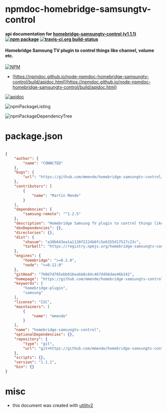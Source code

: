 # npmdoc-homebridge-samsungtv-control

#### api documentation for  [homebridge-samsungtv-control (v1.1.1)](https://github.com/mmende/homebridge-samsungtv-control#readme)  [![npm package](https://img.shields.io/npm/v/npmdoc-homebridge-samsungtv-control.svg?style=flat-square)](https://www.npmjs.org/package/npmdoc-homebridge-samsungtv-control) [![travis-ci.org build-status](https://api.travis-ci.org/npmdoc/node-npmdoc-homebridge-samsungtv-control.svg)](https://travis-ci.org/npmdoc/node-npmdoc-homebridge-samsungtv-control)

#### Homebridge Samsung TV plugin to control things like channel, volume etc.

[![NPM](https://nodei.co/npm/homebridge-samsungtv-control.png?downloads=true&downloadRank=true&stars=true)](https://www.npmjs.com/package/homebridge-samsungtv-control)

- [https://npmdoc.github.io/node-npmdoc-homebridge-samsungtv-control/build/apidoc.html](https://npmdoc.github.io/node-npmdoc-homebridge-samsungtv-control/build/apidoc.html)

[![apidoc](https://npmdoc.github.io/node-npmdoc-homebridge-samsungtv-control/build/screenCapture.buildCi.browser.%252Ftmp%252Fbuild%252Fapidoc.html.png)](https://npmdoc.github.io/node-npmdoc-homebridge-samsungtv-control/build/apidoc.html)

![npmPackageListing](https://npmdoc.github.io/node-npmdoc-homebridge-samsungtv-control/build/screenCapture.npmPackageListing.svg)

![npmPackageDependencyTree](https://npmdoc.github.io/node-npmdoc-homebridge-samsungtv-control/build/screenCapture.npmPackageDependencyTree.svg)



# package.json

```json

{
    "author": {
        "name": "CONNCTED"
    },
    "bugs": {
        "url": "https://github.com/mmende/homebridge-samsungtv-control/issues"
    },
    "contributors": [
        {
            "name": "Martin Mende"
        }
    ],
    "dependencies": {
        "samsung-remote": "^1.2.5"
    },
    "description": "Homebridge Samsung TV plugin to control things like channel, volume etc.",
    "devDependencies": {},
    "directories": {},
    "dist": {
        "shasum": "a30b643ea1a1120f2224b6fc5e6355d17517c23c",
        "tarball": "https://registry.npmjs.org/homebridge-samsungtv-control/-/homebridge-samsungtv-control-1.1.1.tgz"
    },
    "engines": {
        "homebridge": ">=0.2.0",
        "node": ">=0.12.0"
    },
    "gitHead": "760d7d765ebb016eabb8c64c467d456dee46b142",
    "homepage": "https://github.com/mmende/homebridge-samsungtv-control#readme",
    "keywords": [
        "homebridge-plugin",
        "samsung"
    ],
    "license": "ISC",
    "maintainers": [
        {
            "name": "mmende"
        }
    ],
    "name": "homebridge-samsungtv-control",
    "optionalDependencies": {},
    "repository": {
        "type": "git",
        "url": "git+https://github.com/mmende/homebridge-samsungtv-control.git"
    },
    "scripts": {},
    "version": "1.1.1",
    "bin": {}
}
```



# misc
- this document was created with [utility2](https://github.com/kaizhu256/node-utility2)

